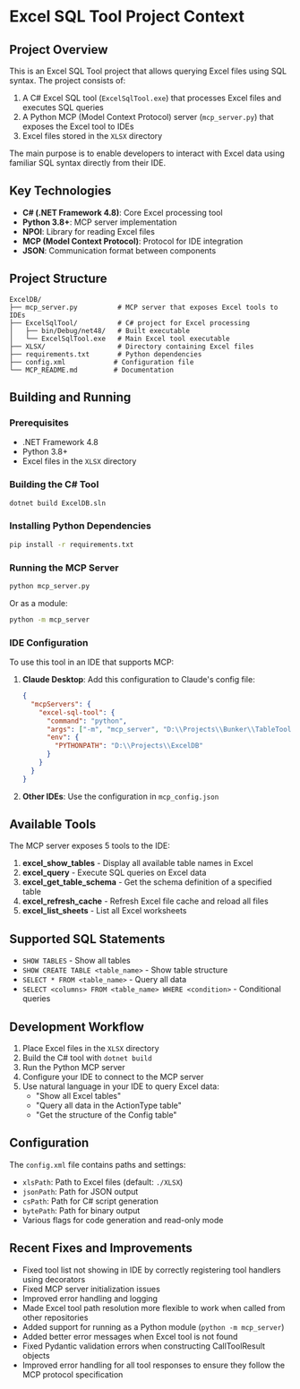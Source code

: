 # Excel SQL Tool Project Context

## Project Overview

This is an Excel SQL Tool project that allows querying Excel files using SQL syntax. The project consists of:

1. A C# Excel SQL tool (`ExcelSqlTool.exe`) that processes Excel files and executes SQL queries
2. A Python MCP (Model Context Protocol) server (`mcp_server.py`) that exposes the Excel tool to IDEs
3. Excel files stored in the `XLSX` directory

The main purpose is to enable developers to interact with Excel data using familiar SQL syntax directly from their IDE.

## Key Technologies

- **C# (.NET Framework 4.8)**: Core Excel processing tool
- **Python 3.8+**: MCP server implementation
- **NPOI**: Library for reading Excel files
- **MCP (Model Context Protocol)**: Protocol for IDE integration
- **JSON**: Communication format between components

## Project Structure

```
ExcelDB/
├── mcp_server.py          # MCP server that exposes Excel tools to IDEs
├── ExcelSqlTool/          # C# project for Excel processing
│   ├── bin/Debug/net48/   # Built executable
│   └── ExcelSqlTool.exe   # Main Excel tool executable
├── XLSX/                  # Directory containing Excel files
├── requirements.txt       # Python dependencies
├── config.xml            # Configuration file
└── MCP_README.md         # Documentation
```

## Building and Running

### Prerequisites
- .NET Framework 4.8
- Python 3.8+
- Excel files in the `XLSX` directory

### Building the C# Tool
```bash
dotnet build ExcelDB.sln
```

### Installing Python Dependencies
```bash
pip install -r requirements.txt
```

### Running the MCP Server
```bash
python mcp_server.py
```

Or as a module:
```bash
python -m mcp_server
```

### IDE Configuration
To use this tool in an IDE that supports MCP:

1. **Claude Desktop**: Add this configuration to Claude's config file:
   ```json
   {
     "mcpServers": {
       "excel-sql-tool": {
         "command": "python",
         "args": ["-m", "mcp_server", "D:\\Projects\\Bunker\\TableTools\\XLSX"],
         "env": {
           "PYTHONPATH": "D:\\Projects\\ExcelDB"
         }
       }
     }
   }
   ```

2. **Other IDEs**: Use the configuration in `mcp_config.json`

## Available Tools

The MCP server exposes 5 tools to the IDE:

1. **excel_show_tables** - Display all available table names in Excel
2. **excel_query** - Execute SQL queries on Excel data
3. **excel_get_table_schema** - Get the schema definition of a specified table
4. **excel_refresh_cache** - Refresh Excel file cache and reload all files
5. **excel_list_sheets** - List all Excel worksheets

## Supported SQL Statements

- `SHOW TABLES` - Show all tables
- `SHOW CREATE TABLE <table_name>` - Show table structure
- `SELECT * FROM <table_name>` - Query all data
- `SELECT <columns> FROM <table_name> WHERE <condition>` - Conditional queries

## Development Workflow

1. Place Excel files in the `XLSX` directory
2. Build the C# tool with `dotnet build`
3. Run the Python MCP server
4. Configure your IDE to connect to the MCP server
5. Use natural language in your IDE to query Excel data:
   - "Show all Excel tables"
   - "Query all data in the ActionType table"
   - "Get the structure of the Config table"

## Configuration

The `config.xml` file contains paths and settings:
- `xlsPath`: Path to Excel files (default: `./XLSX`)
- `jsonPath`: Path for JSON output
- `csPath`: Path for C# script generation
- `bytePath`: Path for binary output
- Various flags for code generation and read-only mode

## Recent Fixes and Improvements

- Fixed tool list not showing in IDE by correctly registering tool handlers using decorators
- Fixed MCP server initialization issues
- Improved error handling and logging
- Made Excel tool path resolution more flexible to work when called from other repositories
- Added support for running as a Python module (`python -m mcp_server`)
- Added better error messages when Excel tool is not found
- Fixed Pydantic validation errors when constructing CallToolResult objects
- Improved error handling for all tool responses to ensure they follow the MCP protocol specification